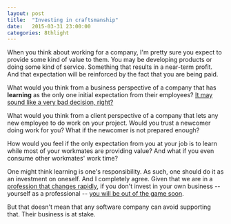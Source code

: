 ```yaml
---
layout: post
title:  "Investing in craftsmanship"
date:   2015-03-31 23:00:00
categories: 8thlight
---
```

When you think about working for a company, I'm pretty sure you expect to provide some kind of value to them. You may be developing products or doing some kind of service. Something that results in a near-term profit. And that expectation will be reinforced by the fact that you are being paid.

What would you think from a business perspective of a company that has **learning** as the only one initial expectation from their employees? [It may sound like a very bad decision, right?][what-if-they-stay]

[what-if-they-stay]: https://www.linkedin.com/groups/CFO-asks-his-CEO-What-3044917.S.49056143

What would you think from a client perspective of a company that lets any new employee to do work on your project. Would you trust a newcomer doing work for you? What if the newcomer is not prepared enough?

How would you feel if the only expectation from you at your job is to learn while most of your workmates are providing value? And what if you even consume other workmates' work time?

One might think learning is one's responsibility. As such, one should do it as an investment on oneself. And I completely agree. Given that we are in a [profession that changes rapidly][change-rapidly], if you don't invest in your own business -- yourself as a professional -- [you will be out of the game soon][stay-relevant].

[change-rapidly]: http://idratherbewriting.com/2007/07/24/the-rapidly-changing-pace-of-technology-some-thoughts-on-our-response-to-it/
[stay-relevant]: http://www.petrikainulainen.net/software-development/learning/5-things-i-do-to-stay-relevant/

But that doesn't mean that any software company can avoid supporting that. Their business is at stake.
